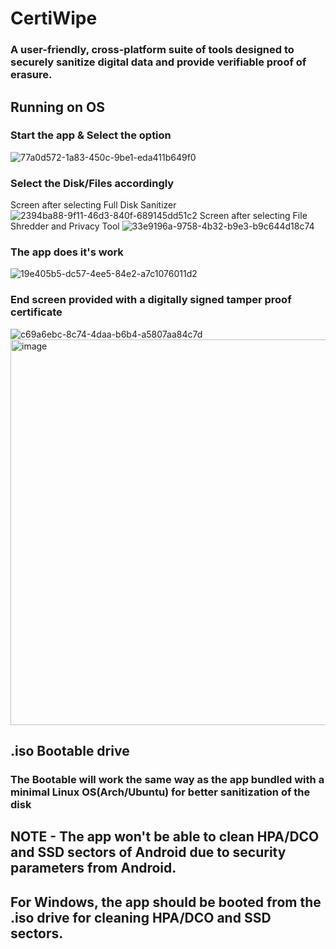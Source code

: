 # CertiWipe
### A user-friendly, cross-platform suite of tools designed to securely sanitize digital data and provide verifiable proof of erasure.
## Running on OS
### Start the app & Select the option
![77a0d572-1a83-450c-9be1-eda411b649f0](https://github.com/user-attachments/assets/2608e344-6123-4ee5-8d79-471a57441803)
### Select the Disk/Files accordingly
Screen after selecting Full Disk Sanitizer
![2394ba88-9f11-46d3-840f-689145dd51c2](https://github.com/user-attachments/assets/155a53b2-ea85-4a77-a552-1321c471de1c)
Screen after selecting File Shredder and Privacy Tool
![33e9196a-9758-4b32-b9e3-b9c644d18c74](https://github.com/user-attachments/assets/30164192-bbe4-4ddf-8677-ceaba01147e7)
### The app does it's work
![19e405b5-dc57-4ee5-84e2-a7c1076011d2](https://github.com/user-attachments/assets/3febf3bd-1646-4fdc-8e5e-0508029b40f5)
### End screen provided with a digitally signed tamper proof certificate
![c69a6ebc-8c74-4daa-b6b4-a5807aa84c7d](https://github.com/user-attachments/assets/9dbfa191-c9f5-45fb-b930-b5afac051987)
<img width="889" height="617" alt="image" src="https://github.com/user-attachments/assets/a82608b3-e982-4c83-b965-84b13fc9c24d" />

## .iso Bootable drive
### The Bootable will work the same way as the app bundled with a minimal Linux OS(Arch/Ubuntu) for better sanitization of the disk

## NOTE - The app won't be able to clean HPA/DCO and SSD sectors of Android due to security parameters from Android.
##        For Windows, the app should be booted from the .iso drive for cleaning HPA/DCO and SSD sectors.

